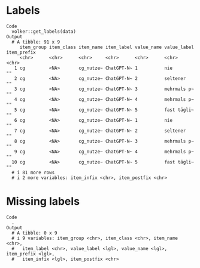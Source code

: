 # Labels

    Code
      volker::get_labels(data)
    Output
      # A tibble: 91 x 9
         item_group item_class item_name item_label value_name value_label item_prefix
         <chr>      <chr>      <chr>     <chr>      <chr>      <chr>       <chr>      
       1 cg         <NA>       cg_nutze~ ChatGPT-N~ 1          nie         ""         
       2 cg         <NA>       cg_nutze~ ChatGPT-N~ 2          seltener    ""         
       3 cg         <NA>       cg_nutze~ ChatGPT-N~ 3          mehrmals p~ ""         
       4 cg         <NA>       cg_nutze~ ChatGPT-N~ 4          mehrmals p~ ""         
       5 cg         <NA>       cg_nutze~ ChatGPT-N~ 5          fast tägli~ ""         
       6 cg         <NA>       cg_nutze~ ChatGPT-N~ 1          nie         ""         
       7 cg         <NA>       cg_nutze~ ChatGPT-N~ 2          seltener    ""         
       8 cg         <NA>       cg_nutze~ ChatGPT-N~ 3          mehrmals p~ ""         
       9 cg         <NA>       cg_nutze~ ChatGPT-N~ 4          mehrmals p~ ""         
      10 cg         <NA>       cg_nutze~ ChatGPT-N~ 5          fast tägli~ ""         
      # i 81 more rows
      # i 2 more variables: item_infix <chr>, item_postfix <chr>

# Missing labels

    Code
      .
    Output
      # A tibble: 0 x 9
      # i 9 variables: item_group <chr>, item_class <chr>, item_name <chr>,
      #   item_label <chr>, value_label <lgl>, value_name <lgl>, item_prefix <lgl>,
      #   item_infix <lgl>, item_postfix <chr>


